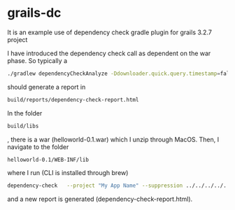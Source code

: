 # grails-dc
It is an example use of dependency check gradle plugin for grails 3.2.7 project

I have introduced the dependency check call as dependent on the war phase. So typically a
```bash
./gradlew dependencyCheckAnalyze -Ddownloader.quick.query.timestamp=false -Pformat=ALL --refresh-dependencies
```
should generate a report in
```bash
build/reports/dependency-check-report.html
```
In the folder 
```bash
build/libs
```
, there is a war (helloworld-0.1.war) which I unzip through MacOS. Then, I navigate to the folder
```bash
helloworld-0.1/WEB-INF/lib
```
where I run (CLI is installed through brew)
```bash
dependency-check   --project "My App Name" --suppression ../../../../../owasp-suppressions.xml  --scan "."
```

and a new  report is generated (dependency-check-report.html).
